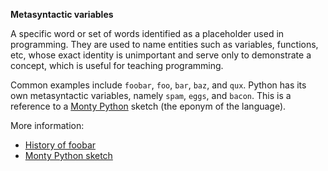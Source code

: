 **Metasyntactic variables**

A specific word or set of words identified as a placeholder used in programming. They are used to name entities such as variables, functions, etc, whose exact identity is unimportant and serve only to demonstrate a concept, which is useful for teaching programming.

Common examples include `foobar`, `foo`, `bar`, `baz`, and `qux`.
Python has its own metasyntactic variables, namely `spam`, `eggs`, and `bacon`. This is a reference to a [Monty Python](https://en.wikipedia.org/wiki/Monty_Python) sketch (the eponym of the language).

More information:  
- [History of foobar](https://en.wikipedia.org/wiki/Foobar)  
- [Monty Python sketch](https://en.wikipedia.org/wiki/Spam_%28Monty_Python%29)
